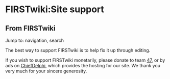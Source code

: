# FIRSTwiki:Site support

## From FIRSTwiki

Jump to: navigation, search

The best way to support FIRSTwiki is to help fix it up through editing.

If you wish to support FIRSTwiki monetarily, please donate to team [47](47 "47"), or by ads on [ChiefDelphi](ChiefDelphi "ChiefDelphi"), which provides the hosting for our site. We thank you very much for your sincere generosity.
